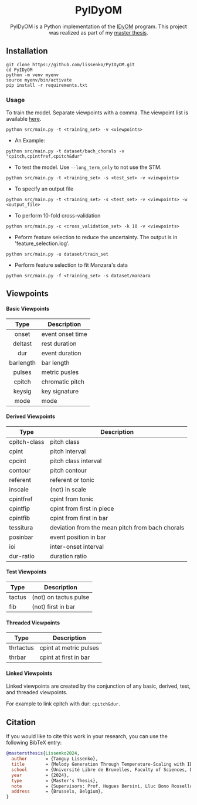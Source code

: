 <h1 align="center">
    PyIDyOM
</h1>

<p align="center">
PyIDyOM is a Python implementation of the <a href="https://github.com/mtpearce/idyom" title="IDyOM">IDyOM</a> program.
This project was realized as part of my <a href="./master_thesis.pdf" title="master thesis">master thesis</a>.
</p>

## Installation

```
git clone https://github.com/lissenko/PyIDyOM.git
cd PyIDyOM
python -m venv myenv
source myenv/bin/activate
pip install -r requirements.txt
```
### Usage

To train the model.  Separate viewpoints with a comma. The viewpoint list is available [here](#Viewpoints).

```
python src/main.py -t <training_set> -v <viewpoints>
```

- An Example:

```
python src/main.py -t dataset/bach_chorals -v "cpitch,cpintfref,cpitch&dur"
```

- To test the model. Use `--long_term_only` to not use the STM.

```
python src/main.py -t <training_set> -s <test_set> -v <viewpoints>
```

- To specify an output file

```
python src/main.py -t <training_set> -s <test_set> -v <viewpoints> -w <output_file>
```

- To perform 10-fold cross-validation

```
python src/main.py -c <cross_validation_set> -k 10 -v <viewpoints>
```

- Peform feature selection to reduce the uncertainty.
The output is in 'feature_selection.log'.

```
python src/main.py -u dataset/train_set
```

- Perform feature selection to fit Manzara's data

```
python src/main.py -f <training_set> -s dataset/manzara
```

## Viewpoints

#### Basic Viewpoints

| Type                | Description                          |
| :---:              | ---                               |
| onset  | event onset time |
| deltast  | rest duration |
| dur  | event duration |
| barlength  | bar length |
| pulses  | metric pusles              |
| cpitch  | chromatic pitch             |
| keysig  | key signature              |
| mode  |   mode            |

#### Derived Viewpoints

| Type | Description |
| --- | --- |
| cpitch-class | pitch class |
| cpint | pitch interval |
| cpcint | pitch class interval |
| contour | pitch contour |
| referent | referent or tonic |
| inscale | (not) in scale |
|cpintfref | cpint from tonic |
| cpintfip | cpint from first in piece |
| cpintfib | cpint from first in bar |
| tessitura | deviation from the mean pitch from bach chorals |
| posinbar | event position in bar |
| ioi | inter-onset interval |
| dur-ratio | duration ratio |

#### Test Viewpoints

| Type | Description |
| --- | --- |
| tactus | (not) on tactus pulse |
| fib | (not) first in bar |

#### Threaded Viewpoints

| Type | Description |
| --- | --- |
| thrtactus | cpint at metric pulses |
| thrbar | cpint at first in bar |

#### Linked Viewpoints

Linked viewpoints are created by the conjunction of any basic, derived, test, and threaded viewpoints.

For example to link cpitch with dur: `cpitch&dur`.


## Citation

If you would like to cite this work in your research, you can use the following BibTeX entry:

```bibtex
@mastersthesis{Lissenko2024,
  author       = {Tanguy Lissenko},
  title        = {Melody Generation Through Temperature-Scaling with IDyOM: A Python Implementation},
  school       = {Université Libre de Bruxelles, Faculty of Sciences, Department of Computer Sciences},
  year         = {2024},
  type         = {Master's Thesis},
  note         = {Supervisors: Prof. Hugues Bersini, Lluc Bono Rosselló},
  address      = {Brussels, Belgium},
}


